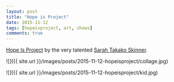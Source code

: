 ```yaml
---
layout: post
title: "Hope is Project"
date: 2015-11-12
tags: [hopeisproject, art, shows]
comments: true
---
```

[Hope Is Project](http://www.hopeisproject.com) by the very talented [Sarah Takako Skinner](http://www.sarahtskinner.com).

![]({{ site.url }}/images/posts/2015-11-12-hopeisproject/collage.jpg)

![]({{ site.url }}/images/posts/2015-11-12-hopeisproject/kid.jpg)

